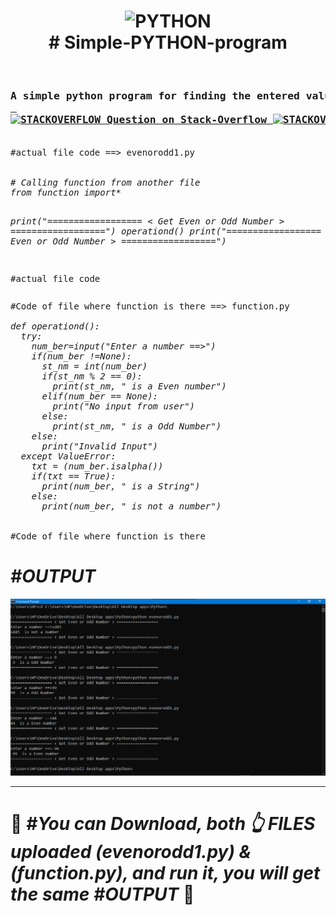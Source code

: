 <h1 align="center">
 <img src="https://cdn-icons.flaticon.com/png/128/3098/premium/3098090.png?token=exp=1648104783~hmac=6bb69e4a3952cea9d0f522565832b2e6" alt="PYTHON"><br>
  # Simple-PYTHON-program
</h1><br>
<h3>
<pre>
A simple python program for finding the entered value is string,integer or invalid ==>
<a href="https://stackoverflow.com/questions/71574665/in-python-if-the-user-enters-a-string-instead-of-number-integer-value-then-ho" target="_blank"> 
<img src="https://cdn-icons-png.flaticon.com/128/2111/2111628.png" alt="STACKOVERFLOW" style="height:30px;width:30px;"> Question on Stack-Overflow <img src="https://cdn-icons-png.flaticon.com/128/2111/2111628.png" alt="STACKOVERFLOW" style="height:30px;width:30px;">
</a>
</pre>
</h3>
<pre>
#actual file code ==> evenorodd1.py

<i>
# Calling function from another file
from function import*

print("================== < Get Even or Odd Number > ==================")
operationd()
print("================== < Get Even or Odd Number > ==================")
</i>

#actual file code
</pre>
<pre>
#Code of file where function is there ==> function.py
<i>
def operationd():
  try:
    num_ber=input("Enter a number ==>")
    if(num_ber !=None):
      st_nm = int(num_ber)
      if(st_nm % 2 == 0):
        print(st_nm, " is a Even number")
      elif(num_ber == None):
        print("No input from user")
      else:
        print(st_nm, " is a Odd Number")
    else:
      print("Invalid Input")
  except ValueError:
    txt = (num_ber.isalpha())
    if(txt == True):
      print(num_ber, " is a String")
    else:
      print(num_ber, " is not a number")
</i>

#Code of file where function is there 
</pre>
<h1><i>#OUTPUT</i></h1>
<img src="https://github.com/shubham-misal/Simple-PYTHON-program/blob/main/outputcc.png" alt="output">
<hr>
<h1>🚀 <i>#You can Download, both 👆  FILES uploaded (evenorodd1.py) & (function.py), and run it, you will get the same #OUTPUT </i> 🚀</h1>
